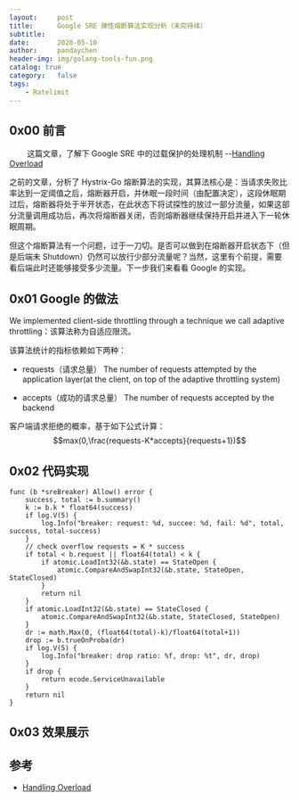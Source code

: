 ```yaml
---
layout:     post
title:      Google SRE 弹性熔断算法实现分析（未完待续）
subtitle:
date:       2020-05-10
author:     pandaychen
header-img: img/golang-tools-fun.png
catalog: true
category:   false
tags:
    - Ratelimit
---
```


##  0x00    前言
&emsp;&emsp; 这篇文章，了解下 Google SRE 中的过载保护的处理机制 --[Handling Overload](https://landing.google.com/sre/sre-book/chapters/handling-overload)

之前的文章，分析了 Hystrix-Go 熔断算法的实现，其算法核心是：当请求失败比率达到一定阈值之后，熔断器开启，并休眠一段时间（由配置决定），这段休眠期过后，熔断器将处于半开状态，在此状态下将试探性的放过一部分流量，如果这部分流量调用成功后，再次将熔断器关闭，否则熔断器继续保持开启并进入下一轮休眠周期。

但这个熔断算法有一个问题，过于一刀切。是否可以做到在熔断器开启状态下（但是后端未 Shutdown）仍然可以放行少部分流量呢？当然，这里有个前提，需要看后端此时还能够接受多少流量。下一步我们来看看 Google 的实现。

##  0x01    Google 的做法

We implemented client-side throttling through a technique we call adaptive throttling：该算法称为自适应限流。

该算法统计的指标依赖如下两种：
-   requests（请求总量）
The number of requests attempted by the application layer(at the client, on top of the adaptive throttling system)

-   accepts（成功的请求总量）
The number of requests accepted by the backend

客户端请求拒绝的概率，基于如下公式计算：
$$max(0,\frac{requests-K*accepts}{requests+1})$$

##  0x02    代码实现

```golang
func (b *sreBreaker) Allow() error {
	success, total := b.summary()
	k := b.k * float64(success)
	if log.V(5) {
		log.Info("breaker: request: %d, succee: %d, fail: %d", total, success, total-success)
	}
	// check overflow requests = K * success
	if total < b.request || float64(total) < k {
		if atomic.LoadInt32(&b.state) == StateOpen {
			atomic.CompareAndSwapInt32(&b.state, StateOpen, StateClosed)
		}
		return nil
	}
	if atomic.LoadInt32(&b.state) == StateClosed {
		atomic.CompareAndSwapInt32(&b.state, StateClosed, StateOpen)
	}
	dr := math.Max(0, (float64(total)-k)/float64(total+1))
	drop := b.trueOnProba(dr)
	if log.V(5) {
		log.Info("breaker: drop ratio: %f, drop: %t", dr, drop)
	}
	if drop {
		return ecode.ServiceUnavailable
	}
	return nil
}
```

##  0x03    效果展示

##  参考
-   [Handling Overload](https://landing.google.com/sre/sre-book/chapters/handling-overload/#eq2101)